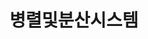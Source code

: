---
title: "병렬및분산시스템"
layout: category
permalink: /전공/병렬및분산시스템/
author_profile: true
sidebar_main: true
taxonomy: 병렬및분산시스템
---